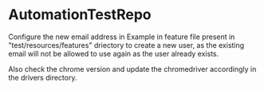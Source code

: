 # AutomationTestRepo

Configure the new email address in Example in feature file present in "test/resources/features" driectory to create a new user, as the existing email will not be allowed to use again as the user already exists.

Also check the chrome version and update the chromedriver accordingly in the drivers directory.
